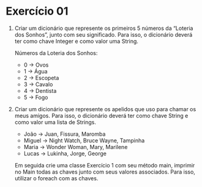 # Exercício 01

1. Criar um dicionário que represente os primeiros 5 números da “Loteria dos Sonhos”, junto com seu significado. Para isso, o dicionário deverá ter como chave Integer e como valor uma String. 

    Números da Loteria dos Sonhos: 
    * 0 → Ovos 
    * 1 → Água 
    * 2 → Escopeta 
    * 3 → Cavalo 
    * 4 → Dentista 
    * 5 → Fogo 

2. Criar um dicionário que represente os apelidos que uso para chamar os meus amigos. Para isso, o dicionário deverá ter como chave String e como valor uma lista de Strings. 
    * João → Juan, Fissura, Maromba 
    * Miguel → Night Watch, Bruce Wayne, Tampinha 
    * Maria → Wonder Woman, Mary, Marilene 
    * Lucas → Lukinha, Jorge, George 

    Em seguida crie uma classe Exercício 1 com seu método main, imprimir no Main todas as chaves junto com seus valores associados. Para isso, utilizar o foreach com as chaves.